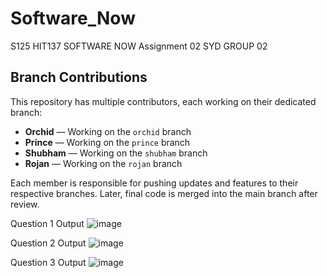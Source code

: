 # Software_Now
S125 HIT137 SOFTWARE NOW
Assignment 02
SYD GROUP 02

## Branch Contributions
This repository has multiple contributors, each working on their dedicated branch:
- **Orchid** — Working on the `orchid` branch
- **Prince** — Working on the `prince` branch
- **Shubham** — Working on the `shubham` branch
- **Rojan** — Working on the `rojan` branch

Each member is responsible for pushing updates and features to their respective branches. Later, final code is merged into the main branch after review.

Question 1 Output
![image](https://github.com/user-attachments/assets/a348c670-9b46-4e92-98e3-f541399215ab)

Question 2 Output
![image](https://github.com/user-attachments/assets/6695a490-6c1d-4236-8473-3540361fbba6)

Question 3 Output
![image](https://github.com/user-attachments/assets/fb18526e-234e-4f7d-b3cd-f5c0ecb9c13b)
